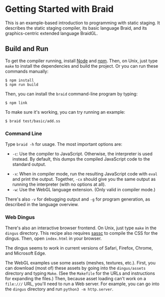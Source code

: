 Getting Started with Braid
==========================

This is an example-based introduction to programming with static staging.
It describes the static staging compiler, its basic language Braid, and its graphics-centric extended language BraidGL.

## Build and Run

To get the compiler running, install [Node][] and [npm][]. Then, on Unix, just type `make` to install the dependencies and build the project. Or you can run these commands manually:

    $ npm install
    $ npm run build

Then, you can install the `braid` command-line program by typing:

    $ npm link

To make sure it's working, you can try running an example:

    $ braid test/basic/add.ss

[npm]: https://www.npmjs.com/
[Node]: https://nodejs.org/

### Command Line

Type `braid -h` for usage. The most important options are:

* `-c`: Use the compiler to JavaScript. Otherwise, the interpreter is used instead. By default, this dumps the compiled JavaScript code to the standard output.
- `-x`: When in compiler mode, run the resulting JavaScript code with `eval` and print the output. Together, `-cx` should give you the same output as running the interpreter (with no options at all).
- `-w`: Use the WebGL language extension. (Only valid in compiler mode.)

There's also `-v` for debugging output and `-g` for program generation, as described in the language overview.

### Web Dingus

There's also an interactive browser frontend. On Unix, just type `make` in the `dingus` directory. This recipe also requires [sassc][] to compile the CSS for the dingus. Then, open `index.html` in your browser.

[sassc]: https://github.com/sass/sassc

The dingus seems to work in current versions of Safari, Firefox, Chrome, and Microsoft Edge.

The WebGL examples use some assets (meshes, textures, etc.). First, you can download (most of) these assets by going into the `dingus/assets` directory and typing `Make`. (See the `Makefile` for the URLs and instructions for expanding the files.) Then, because asset loading can't work on a `file:///` URL, you'll need to run a Web server. For example, you can go into the `dingus` directory and run `python3 -m http.server`.
